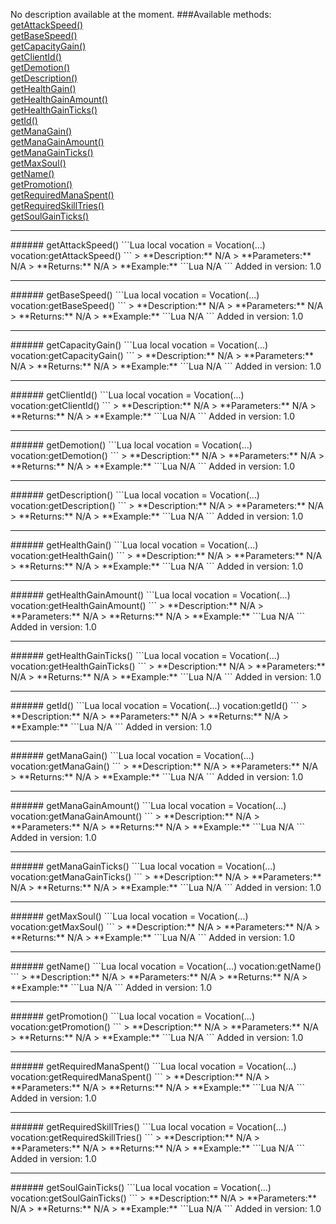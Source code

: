 No description available at the moment.
###Available methods:
[getAttackSpeed()](#getAttackSpeed)  
[getBaseSpeed()](#getBaseSpeed)  
[getCapacityGain()](#getCapacityGain)  
[getClientId()](#getClientId)  
[getDemotion()](#getDemotion)  
[getDescription()](#getDescription)  
[getHealthGain()](#getHealthGain)  
[getHealthGainAmount()](#getHealthGainAmount)  
[getHealthGainTicks()](#getHealthGainTicks)  
[getId()](#getId)  
[getManaGain()](#getManaGain)  
[getManaGainAmount()](#getManaGainAmount)  
[getManaGainTicks()](#getManaGainTicks)  
[getMaxSoul()](#getMaxSoul)  
[getName()](#getName)  
[getPromotion()](#getPromotion)  
[getRequiredManaSpent()](#getRequiredManaSpent)  
[getRequiredSkillTries()](#getRequiredSkillTries)  
[getSoulGainTicks()](#getSoulGainTicks)  


***

<a name="getAttackSpeed"/>
###### getAttackSpeed()
```Lua
local vocation = Vocation(...)
vocation:getAttackSpeed()
```
> **Description:** N/A  
> **Parameters:** N/A  
> **Returns:** N/A  
> **Example:** 
```Lua
N/A  
```
Added in version: 1.0

***

<a name="getBaseSpeed"/>
###### getBaseSpeed()
```Lua
local vocation = Vocation(...)
vocation:getBaseSpeed()
```
> **Description:** N/A  
> **Parameters:** N/A  
> **Returns:** N/A  
> **Example:** 
```Lua
N/A  
```
Added in version: 1.0

***

<a name="getCapacityGain"/>
###### getCapacityGain()
```Lua
local vocation = Vocation(...)
vocation:getCapacityGain()
```
> **Description:** N/A  
> **Parameters:** N/A  
> **Returns:** N/A  
> **Example:** 
```Lua
N/A  
```
Added in version: 1.0

***

<a name="getClientId"/>
###### getClientId()
```Lua
local vocation = Vocation(...)
vocation:getClientId()
```
> **Description:** N/A  
> **Parameters:** N/A  
> **Returns:** N/A  
> **Example:** 
```Lua
N/A  
```
Added in version: 1.0

***

<a name="getDemotion"/>
###### getDemotion()
```Lua
local vocation = Vocation(...)
vocation:getDemotion()
```
> **Description:** N/A  
> **Parameters:** N/A  
> **Returns:** N/A  
> **Example:** 
```Lua
N/A  
```
Added in version: 1.0

***

<a name="getDescription"/>
###### getDescription()
```Lua
local vocation = Vocation(...)
vocation:getDescription()
```
> **Description:** N/A  
> **Parameters:** N/A  
> **Returns:** N/A  
> **Example:** 
```Lua
N/A  
```
Added in version: 1.0

***

<a name="getHealthGain"/>
###### getHealthGain()
```Lua
local vocation = Vocation(...)
vocation:getHealthGain()
```
> **Description:** N/A  
> **Parameters:** N/A  
> **Returns:** N/A  
> **Example:** 
```Lua
N/A  
```
Added in version: 1.0

***

<a name="getHealthGainAmount"/>
###### getHealthGainAmount()
```Lua
local vocation = Vocation(...)
vocation:getHealthGainAmount()
```
> **Description:** N/A  
> **Parameters:** N/A  
> **Returns:** N/A  
> **Example:** 
```Lua
N/A  
```
Added in version: 1.0

***

<a name="getHealthGainTicks"/>
###### getHealthGainTicks()
```Lua
local vocation = Vocation(...)
vocation:getHealthGainTicks()
```
> **Description:** N/A  
> **Parameters:** N/A  
> **Returns:** N/A  
> **Example:** 
```Lua
N/A  
```
Added in version: 1.0

***

<a name="getId"/>
###### getId()
```Lua
local vocation = Vocation(...)
vocation:getId()
```
> **Description:** N/A  
> **Parameters:** N/A  
> **Returns:** N/A  
> **Example:** 
```Lua
N/A  
```
Added in version: 1.0

***

<a name="getManaGain"/>
###### getManaGain()
```Lua
local vocation = Vocation(...)
vocation:getManaGain()
```
> **Description:** N/A  
> **Parameters:** N/A  
> **Returns:** N/A  
> **Example:** 
```Lua
N/A  
```
Added in version: 1.0

***

<a name="getManaGainAmount"/>
###### getManaGainAmount()
```Lua
local vocation = Vocation(...)
vocation:getManaGainAmount()
```
> **Description:** N/A  
> **Parameters:** N/A  
> **Returns:** N/A  
> **Example:** 
```Lua
N/A  
```
Added in version: 1.0

***

<a name="getManaGainTicks"/>
###### getManaGainTicks()
```Lua
local vocation = Vocation(...)
vocation:getManaGainTicks()
```
> **Description:** N/A  
> **Parameters:** N/A  
> **Returns:** N/A  
> **Example:** 
```Lua
N/A  
```
Added in version: 1.0

***

<a name="getMaxSoul"/>
###### getMaxSoul()
```Lua
local vocation = Vocation(...)
vocation:getMaxSoul()
```
> **Description:** N/A  
> **Parameters:** N/A  
> **Returns:** N/A  
> **Example:** 
```Lua
N/A  
```
Added in version: 1.0

***

<a name="getName"/>
###### getName()
```Lua
local vocation = Vocation(...)
vocation:getName()
```
> **Description:** N/A  
> **Parameters:** N/A  
> **Returns:** N/A  
> **Example:** 
```Lua
N/A  
```
Added in version: 1.0

***

<a name="getPromotion"/>
###### getPromotion()
```Lua
local vocation = Vocation(...)
vocation:getPromotion()
```
> **Description:** N/A  
> **Parameters:** N/A  
> **Returns:** N/A  
> **Example:** 
```Lua
N/A  
```
Added in version: 1.0

***

<a name="getRequiredManaSpent"/>
###### getRequiredManaSpent()
```Lua
local vocation = Vocation(...)
vocation:getRequiredManaSpent()
```
> **Description:** N/A  
> **Parameters:** N/A  
> **Returns:** N/A  
> **Example:** 
```Lua
N/A  
```
Added in version: 1.0

***

<a name="getRequiredSkillTries"/>
###### getRequiredSkillTries()
```Lua
local vocation = Vocation(...)
vocation:getRequiredSkillTries()
```
> **Description:** N/A  
> **Parameters:** N/A  
> **Returns:** N/A  
> **Example:** 
```Lua
N/A  
```
Added in version: 1.0

***

<a name="getSoulGainTicks"/>
###### getSoulGainTicks()
```Lua
local vocation = Vocation(...)
vocation:getSoulGainTicks()
```
> **Description:** N/A  
> **Parameters:** N/A  
> **Returns:** N/A  
> **Example:** 
```Lua
N/A  
```
Added in version: 1.0